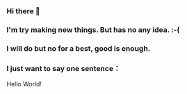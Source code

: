 ### Hi there 👋
### I'm try making new things. But has no any idea. :-(
### I will do but no for a best, good is enough.
###
### I just want to say one sentence：
Hello World!
<!--
**MetallicAllex/metallicallex** is a ✨ _special_ ✨ repository because its `README.md` (this file) appears on your GitHub profile.

Here are some ideas to get you started:

- 🔭 I’m currently working on ...
- 🌱 I’m currently learning ...
- 👯 I’m looking to collaborate on ...
- 🤔 I’m looking for help with ...
- 💬 Ask me about ...
- 📫 How to reach me: ...
- 😄 Pronouns: ...
- ⚡ Fun fact: ...
-->
